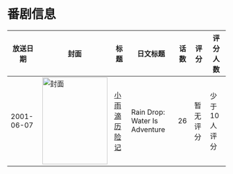 # 番剧信息

|放送日期|封面|标题|日文标题|话数|评分|评分人数|
|---|---|---|---|---|---|---|
|2001-06-07|<img src="//lain.bgm.tv/pic/cover/c/ba/48/325264_KNuv3.jpg" alt="封面" style="width:150px;height:200px;object-fit:cover;">|[小雨滴历险记](https://bangumi.tv/subject/325264)|Rain Drop: Water Is Adventure|26|暂无评分|少于10人评分|
